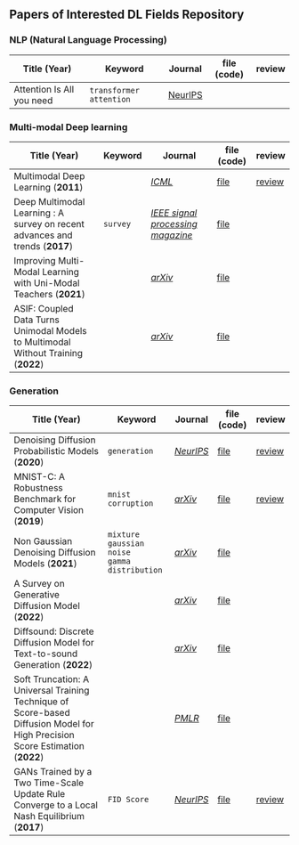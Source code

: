## Papers of Interested DL Fields Repository





### NLP (Natural Language Processing)

| Title (Year)              | Keyword                   | Journal                                                      | file (code) | review |
| ------------------------- | ------------------------- | ------------------------------------------------------------ | ----------- | ------ |
| Attention Is All you need | `transformer` `attention` | [NeurlPS](https://proceedings.neurips.cc/paper/2017/hash/3f5ee243547dee91fbd053c1c4a845aa-Abstract.html) |             |        |



### Multi-modal Deep learning

| Title (Year)                                                 | Keyword  | Journal                                                      | file (code)                      | review                             |
| ------------------------------------------------------------ | -------- | ------------------------------------------------------------ | -------------------------------- | ---------------------------------- |
| Multimodal Deep Learning (**2011**)                          |          | [*ICML*](https://openreview.net/forum?id=Hk4OO3W_bS)         | [file](papers/multimodal/01.pdf) | [review](review/multimodal/01.pdf) |
| Deep Multimodal Learning : A survey on recent advances and trends (**2017**) | `survey` | [*IEEE signal processing magazine*](https://ieeexplore.ieee.org/abstract/document/8103116?casa_token=3QJUj-90u5UAAAAA:CffQ9-BxsuXgtgzfDF-5cpbwibAJl2go2euv2BNidp_e9rwQgnsc5hRhWDo0M1WGrc_m_4Mov34) | [file](papers/multimodal/02.pdf) |                                    |
| Improving Multi-Modal Learning with Uni-Modal Teachers (**2021**) |          | [*arXiv*](https://arxiv.org/abs/2106.11059)                  | [file](papers/multimodal/03.pdf) |                                    |
| ASIF: Coupled Data Turns Unimodal Models to Multimodal Without Training (**2022**) |          | [*arXiv*](https://arxiv.org/abs/2210.01738)                  | [file](papers/multimodal/04.pdf) |                                    |



### Generation

| Title (Year)                                                 | Keyword                                             | Journal                                                      | file (code)                           | review                                 |
| ------------------------------------------------------------ | --------------------------------------------------- | ------------------------------------------------------------ | ------------------------------------- | -------------------------------------- |
| Denoising Diffusion Probabilistic Models (**2020**)          | `generation`                                        | [*NeurlPS*](https://proceedings.neurips.cc/paper/2020/hash/4c5bcfec8584af0d967f1ab10179ca4b-Abstract.html) | [file](papers/diffusion_model/02.pdf) | [review](review/diffusion_model/01.md) |
| MNIST-C: A Robustness Benchmark for Computer Vision (**2019**) | `mnist` `corruption`                                | [*arXiv*](https://arxiv.org/abs/1906.02337)                  | [file](papers/diffusion_model/03.pdf) | [review](review/diffusion_model/02.md) |
| Non Gaussian Denoising Diffusion Models (**2021**)           | `mixture gaussian noise` <br />`gamma distribution` | [*arXiv*](https://arxiv.org/abs/2106.07582)                  | [file](papers/diffusion_model/04.pdf) |                                        |
| A Survey on Generative Diffusion Model (**2022**)            |                                                     | [*arXiv*](https://arxiv.org/abs/2209.02646)                  | [file](papers/diffusion_model/05.pdf) |                                        |
| Diffsound: Discrete Diffusion Model for Text-to-sound Generation (**2022**) |                                                     | [*arXiv*](https://arxiv.org/abs/2207.09983)                  | [file](papers/diffusion_model/06.pdf) |                                        |
| Soft Truncation: A Universal Training Technique of Score-based Diffusion Model for High Precision Score Estimation (**2022**) |                                                     | [*PMLR*](https://proceedings.mlr.press/v162/kim22i.html)     | [file](papers/diffusion_model/07.pdf) |                                        |
| GANs Trained by a Two Time-Scale Update Rule Converge to a Local Nash Equilibrium (**2017**) | `FID Score`                                         | [*NeurlPS*](https://proceedings.neurips.cc/paper/2017/hash/8a1d694707eb0fefe65871369074926d-Abstract.html) | [file](papers/diffusion_model/08.pdf) | [review](review/diffusion_model/03.md) |

